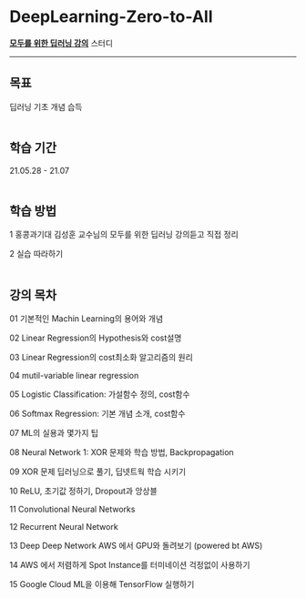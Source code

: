 # DeepLearning-Zero-to-All
[**모두를 위한 딥러닝 강의**](https://www.youtube.com/watch?v=BS6O0zOGX4E&list=PLlMkM4tgfjnLSOjrEJN31gZATbcj_MpUm) 스터디

----

## 목표

딥러닝 기초 개념 습득
<br><br>

## 학습 기간

21.05.28 - 21.07
<br><br>

## 학습 방법

1 홍콩과기대 김성훈 교수님의 모두를 위한 딥러닝 강의듣고 직접 정리

2 실습 따라하기
<br><br>

## 강의 목차

01 기본적인 Machin Learning의 용어와 개념

02 Linear Regression의 Hypothesis와 cost설명

03 Linear Regression의 cost최소화 알고리즘의 원리

04 mutil-variable linear regression

05 Logistic Classification: 가설함수 정의, cost함수

06 Softmax Regression: 기본 개념 소개, cost함수

07 ML의 실용과 몇가지 팁

08 Neural Network 1: XOR 문제와 학습 방법, Backpropagation

09 XOR 문제 딥러닝으로 풀기, 딥넷트웍 학습 시키기

10 ReLU, 초기값 정하기, Dropout과 앙상블

11 Convolutional Neural Networks

12 Recurrent Neural Network

13 Deep Deep Network AWS 에서 GPU와 돌려보기 (powered bt AWS)

14 AWS 에서 저렴하게 Spot Instance를 터미네이션 걱정없이 사용하기

15 Google Cloud ML을 이용해 TensorFlow 실행하기
